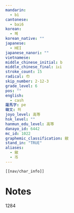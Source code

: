 ```yaml
---
mandarin:
  - bì
cantonese:
  - bai6
korean:
  - 폐
korean_native: ""
japanese:
  - HEI
japanese_nanori: ""
vietnamese:
middle_chinese_initial: b
middle_chinese_final: iᴇi
stroke_count: 15
radical: 巾
skip_number: 2-12-3
grade_level: 6
pos: ""
english:
  - cash
羅馬字: pe
韓文: 퍼
joyo_level: 高等
hsk_level: ""
hanmun_edu_level: 高等
danayo_id: 6442
mc_id: 1022
graphemic_classification: 敝
stand_in: "TRUE"
aliases:
  - 敝
  - 币
---
```

```meta-bind-embed
[[nav/char_info]]
```

# Notes
1284
